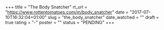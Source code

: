 +++
title = "The Body Snatcher"
rt_url = "https://www.rottentomatoes.com/m/body_snatcher"
date = "2017-07-10T16:32:04+01:00"
slug = "the_body_snatcher"
date_watched = ""
draft = true
rating = "-"
poster = ""
status = "PENDING"
+++